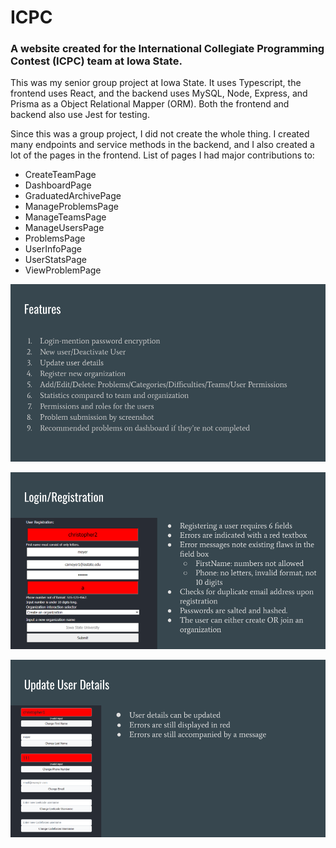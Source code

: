 # ICPC
### A website created for the International Collegiate Programming Contest (ICPC) team at Iowa State.
This was my senior group project at Iowa State. It uses Typescript, the frontend uses React, and the backend uses MySQL, Node, Express, and Prisma as a Object Relational Mapper (ORM). Both the frontend and backend also use Jest for testing.

Since this was a group project, I did not create the whole thing. I created many endpoints and service methods in the backend, and I also created a lot of the pages in the frontend. List of pages I had major contributions to:
- CreateTeamPage
- DashboardPage
- GraduatedArchivePage
- ManageProblemsPage
- ManageTeamsPage
- ManageUsersPage
- ProblemsPage
- UserInfoPage
- UserStatsPage
- ViewProblemPage

![Features](https://github.com/abellizzi1/ICPC/blob/main/README-pics/Features.png)

![Login and Registration](https://github.com/abellizzi1/ICPC/blob/main/README-pics/LoginRegistration.png)

![Update User Details](https://github.com/abellizzi1/ICPC/blob/main/README-pics/UpdateUserDetails.png)
